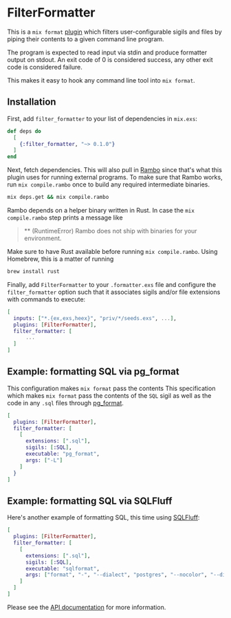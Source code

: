 # FilterFormatter

This is a `mix format`
[plugin](https://hexdocs.pm/mix/main/Mix.Tasks.Format.html#module-plugins)
which filters user-configurable sigils and files by piping their contents to a
given command line program.

The program is expected to read input via stdin and produce formatter output on
stdout. An exit code of 0 is considered success, any other exit code is
considered failure.

This makes it easy to hook any command line tool into `mix format`.

## Installation

First, add `filter_formatter` to your list of dependencies in `mix.exs`:

```elixir
def deps do
  [
    {:filter_formatter, "~> 0.1.0"}
  ]
end
```

Next, fetch dependencies. This will also pull in
[Rambo](https://hex.pm/packages/rambo) since that's what this plugin uses for
running external programs. To make sure that Rambo works, run `mix
compile.rambo` once to build any required intermediate binaries.

```sh
mix deps.get && mix compile.rambo
```

Rambo depends on a helper binary written in Rust. In case the `mix
compile.rambo` step prints a message like

> ** (RuntimeError) Rambo does not ship with binaries for your environment.

Make sure to have Rust available before running `mix compile.rambo`. Using
Homebrew, this is a matter of running

```sh
brew install rust
```

Finally, add `FilterFormatter` to your `.formatter.exs` file and configure the
`filter_formatter` option such that it associates sigils and/or file extensions
with commands to execute:

```elixir
[
  inputs: ["*.{ex,exs,heex}", "priv/*/seeds.exs", ...],
  plugins: [FilterFormatter],
  filter_formatter: [
      ...
  ]
]
```

## Example: formatting SQL via pg_format

This configuration makes `mix format` pass the contents This specification
which makes `mix format` pass the contents of the `SQL` sigil as well as the
code in any `.sql` files through
[pg_format](https://github.com/darold/pgFormatter).

```elixir
[
  plugins: [FilterFormatter],
  filter_formatter: [
    [
      extensions: [".sql"],
      sigils: [:SQL],
      executable: "pg_format",
      args: ["-L"]
    ]
  }
]
```

## Example: formatting SQL via SQLFluff

Here's another example of formatting SQL, this time using
[SQLFluff](https://sqlfluff.com/):

```elixir
[
  plugins: [FilterFormatter],
  filter_formatter: [
    [
      extensions: [".sql"],
      sigils: [:SQL],
      executable: "sqlformat",
      args: ["format", "-", "--dialect", "postgres", "--nocolor", "--disable-progress-bar"]
    ]
  ]
]
```

Please see the [API documentation](https://hexdocs.pm/filter_formatter) for
more information.
